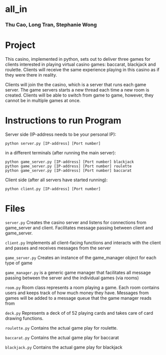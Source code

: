 # all_in
### Thu Cao, Long Tran, Stephanie Wong

# Project

This casino, implemented in python, sets out to deliver three games for clients interested in playing virtual casino games: baccarat, blackjack and roulette. Clients will receive the same experience playing in this casino as if they were there in reality. 

Clients will join the the casino, which is a server that runs each game server. The game servers starts a new thread each time a new room is created. Clients will be able to switch from game to game, however, they cannot be in multiple games at once.

# Instructions to run Program
Server side (IP-address needs to be your personal IP):
```
python server.py [IP-address] [Port number]
```

in a different terminals (after running the main server):
```
python game_server.py [IP-address] [Port number] blackjack
python game_server.py [IP-address] [Port number] roulette
python game_server.py [IP-address] [Port number] baccarat
```

Client side (after all servers have started running):

```
python client.py [IP-address] [Port number]
```


# Files
`server.py`
Creates the casino server and listens for connections from game_server and client. Facilitates message passing between client and game_server.

`client.py`
Implements all client-facing functions and interacts with the client and passes and receives messages from the server

`game_server.py`
Creates an instance of the game_manager object for each type of game

`game_manager.py`
is a generic game manager that facilitates all message passing between the server and the individual games (via rooms)

`room.py`
Room class represents a room playing a game. Each room contains users and keeps track of how much money they have. Messages from games will be added to a message queue that the game manager reads from

`deck.py`
Represents a deck of  of  52 playing cards and takes care of card drawing functions.

`roulette.py`
Contains the actual game play for roulette.

`baccarat.py`
Contains the actual game play for baccarat

`blackjack.py`
Contains the actual game play for blackjack


